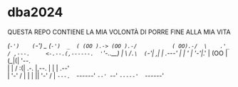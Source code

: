# dba2024

QUESTA REPO CONTIENE LA MIA VOLONTÀ DI PORRE FINE ALLA MIA VITA




 _(`-')    (`-')  _           (`-')  _ 
( (OO ).-> (OO ).-/           ( OO).-/ 
 \    .'_  / ,---.     <-.--.(,------. 
 '`'-..__) | \ /`.\  (`-'| ,| |  .---' 
 |  |  ' | '-'|_.' | (OO |(_|(|  '--.  
 |  |  / :(|  .-.  |,--. |  | |  .--'  
 |  '-'  / |  | |  ||  '-'  / |  `---. 
 `------'  `--' `--' `-----'  `------' 

